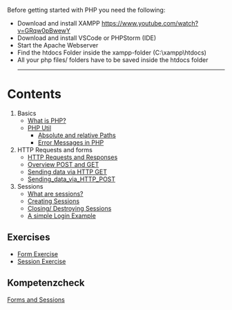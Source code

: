 Before getting started with PHP you need the following:
 - Download and install XAMPP https://www.youtube.com/watch?v=GRqw0pBwewY
 - Download and install VSCode or PHPStorm (IDE)
 - Start the Apache Webserver 
 - Find the htdocs Folder inside the xampp-folder (C:\xampp\htdocs)
 - All your php files/ folders have to be saved inside the htdocs folder
   ___
# Contents
1. Basics
   - [What is PHP?](php_history.md)
   - [PHP Util](php_basics.md)
      - [Absolute and relative Paths](absolute_relative_paths.md)
      - [Error Messages in PHP](php_error_messages.md)
3. HTTP Requests and forms
   - [HTTP Requests and Responses](http_requests_responses.md)
   - [Overview POST and GET](post_get_overview.md)
   - [Sending data via HTTP GET](sending_data_via_http_get.md)
   - [Sending_data_via_HTTP_POST](sending_data_via_http_post.md)
4. Sessions
   - [What are sessions?](what_are_sessions.md)
   - [Creating Sessions](creating_sessions.md)
   - [Closing/ Destroying Sessions](deleting_destroying_sessions.md)
   - [A simple Login Example](simple_login_logout_example.md)
  
## Exercises
- [Form Exercise](php_form_exercise.md)
- [Session Exercise](php_session_exercise.md)

## Kompetenzcheck
[Forms and Sessions](php_form_sessions_kompetenzcheck.md)
